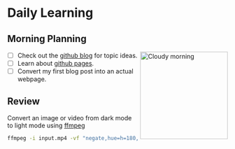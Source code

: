 # Daily Learning 

## Morning Planning

<img alt="Cloudy morning" src= "https://octodex.github.com/images/cloud.jpg" width="200" align="right">

- [ ] Check out the [github blog](https://github.blog/) for topic ideas.
- [ ] Learn about [github pages](https://skills.github.com/#first-day-on-github).
- [ ] Convert my first blog post into an actual webpage. 

## Review

Convert an image or video from dark mode to light mode using [ffmpeg](https://www.ffmpeg.org)

```bash
ffmpeg -i input.mp4 -vf "negate,hue=h=180,eq=contrast=1.2:saturation=1.1" output.mp4
```
